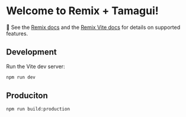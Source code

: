 # Welcome to Remix + Tamagui!

📖 See the [Remix docs](https://remix.run/docs) and the [Remix Vite docs](https://remix.run/docs/en/main/future/vite) for details on supported features.

## Development

Run the Vite dev server:

```sh
npm run dev
```

## Produciton

```sh
npm run build:production
```
